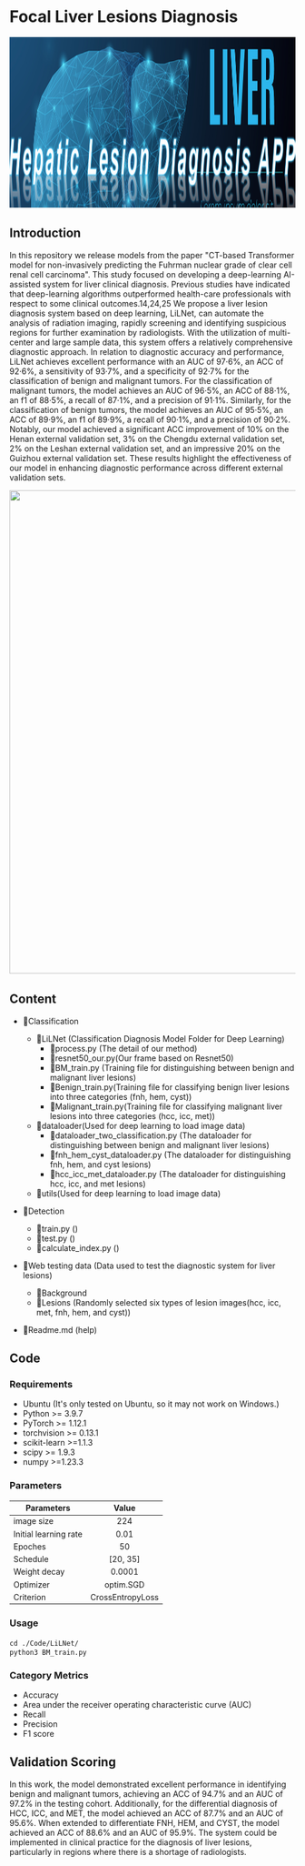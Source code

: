 # Focal Liver Lesions Diagnosis
<div align=center><img src="https://github.com/yangmeiyi/Liver/blob/main/background.png" width="1000" height="300" /></div>


## Introduction
In this repository we release models from the paper "CT-based Transformer model for non-invasively predicting the Fuhrman nuclear grade of clear cell renal cell carcinoma".
This study focused on developing a deep-learning AI-assisted system for liver clinical diagnosis. Previous studies have indicated that deep-learning algorithms outperformed health-care professionals with respect to some clinical outcomes.14,24,25 We propose a liver lesion diagnosis system based on deep learning, LiLNet, can automate the analysis of radiation imaging, rapidly screening and identifying suspicious regions for further examination by radiologists. With the utilization of multi-center and large sample data, this system offers a relatively comprehensive diagnostic approach. In relation to diagnostic accuracy and performance, LiLNet achieves excellent performance with an AUC of 97·6%, an ACC of 92·6%, a sensitivity of 93·7%, and a specificity of 92·7% for the classification of benign and malignant tumors. For the classification of malignant tumors, the model achieves an AUC of 96·5%, an ACC of 88·1%, an f1 of 88·5%, a recall of 87·1%, and a precision of 91·1%. Similarly, for the classification of benign tumors, the model achieves an AUC of 95·5%, an ACC of 89·9%, an f1 of 89·9%, a recall of 90·1%, and a precision of 90·2%. Notably, our model achieved a significant ACC improvement of 10% on the Henan external validation set, 3% on the Chengdu external validation set, 2% on the Leshan external validation set, and an impressive 20% on the Guizhou external validation set. These results highlight the effectiveness of our model in enhancing diagnostic performance across different external validation sets.

<div align=center><img src="https://github.com/yangmeiyi/Liver/blob/main/frame.png" width="1000" height="850" /></div>




## Content
- 📁Classification
  - 📁LiLNet (Classification Diagnosis Model Folder for Deep Learning)
    - 📄process.py  (The detail of our method)
    - 📄resnet50_our.py(Our frame based on Resnet50)
    - 📄BM_train.py  (Training file for distinguishing between benign and malignant liver lesions)
    - 📄Benign_train.py(Training file for classifying benign liver lesions into three categories (fnh, hem, cyst))
    - 📄Malignant_train.py(Training file for classifying malignant liver lesions into three categories (hcc, icc, met))
  - 📁dataloader(Used for deep learning to load image data)
    - 📄dataloader_two_classification.py  (The dataloader for distinguishing between benign and malignant liver lesions)
    - 📄fnh_hem_cyst_dataloader.py  (The dataloader for distinguishing fnh, hem, and cyst lesions)
    - 📄hcc_icc_met_dataloader.py  (The dataloader for distinguishing hcc, icc, and met lesions)
  - 📁utils(Used for deep learning to load image data)
- 📁Detection
  - 📄train.py ()
  - 📄test.py ()
  - 📄calculate_index.py ()

- 📁Web testing data  (Data used to test the diagnostic system for liver lesions)
  - 📁Background 
  - 📁Lesions  (Randomly selected six types of lesion images(hcc, icc, met, fnh, hem, and cyst))
- 📄Readme.md (help)


## Code 

### Requirements
* Ubuntu (It's only tested on Ubuntu, so it may not work on Windows.)
* Python >= 3.9.7
* PyTorch >= 1.12.1
* torchvision >= 0.13.1
* scikit-learn >=1.1.3
* scipy >= 1.9.3
* numpy >=1.23.3


### Parameters
| Parameters | Value |
|-----------|:---------:|
| image size | 224 | 
| Initial learning rate | 0.01 | 
| Epoches | 50 | 
| Schedule | [20, 35] | 
| Weight decay | 0.0001 | 
| Optimizer | optim.SGD | 
| Criterion | CrossEntropyLoss | 


### Usage
```
cd ./Code/LiLNet/
python3 BM_train.py
```


### Category Metrics
* Accuracy
* Area under the receiver operating characteristic curve (AUC)
* Recall
* Precision
* F1 score

## Validation Scoring
 In this work, the model demonstrated excellent performance in identifying benign and malignant tumors, achieving an ACC of 94.7% and an AUC of 97.2% in the testing cohort. Additionally, for the differential diagnosis of HCC, ICC, and MET, the model achieved an ACC of 87.7% and an AUC of 95.6%. When extended to differentiate FNH, HEM, and CYST, the model achieved an ACC of 88.6% and an AUC of 95.9%. The system could be implemented in clinical practice for the diagnosis of liver lesions, particularly in regions where there is a shortage of radiologists. 

